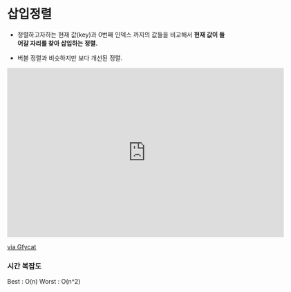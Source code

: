 # 삽입정렬

- 정렬하고자하는 현재 값(key)과 0번째 인덱스 까지의 값들을 비교해서 **현재 값이 들어갈 자리를 찾아 삽입하는 정렬.**

- 버블 정렬과 비슷하지만 보다 개선된 정렬.

<iframe src='https://gfycat.com/ifr/DenseBaggyIbis' frameborder='0' scrolling='no' allowfullscreen width='640' height='392'></iframe><p> <a href="https://gfycat.com/densebaggyibis">via Gfycat</a></p>

### 시간 복잡도
Best : O(n)
Worst : O(n^2)